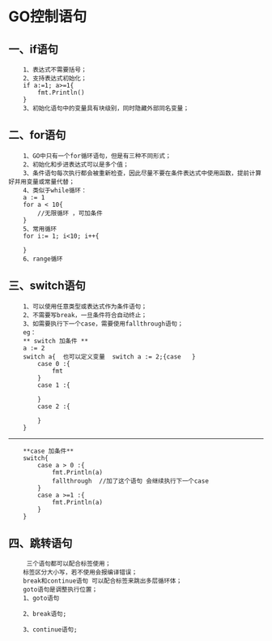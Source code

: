 # GO控制语句

## 一、if语句

        1、表达式不需要括号；
        2、支持表达式初始化；
        if a:=1; a>=1{
            fmt.Println()
        }
        3、初始化语句中的变量具有块级别，同时隐藏外部同名变量；

## 二、for语句

        1、GO中只有一个for循环语句，但是有三种不同形式；
        2、初始化和步进表达式可以是多个值；
        3、条件语句每次执行都会被重新检查，因此尽量不要在条件表达式中使用函数，提前计算好并用变量或常量代替；
        4、类似于while循环：
        a := 1
        for a < 10{
            //无限循环 ，可加条件
        }
        5、常用循环
        for i:= 1; i<10; i++{

        }
        6、range循环

## 三、switch语句

        1、可以使用任意类型或表达式作为条件语句；
        2、不需要写break，一旦条件符合自动终止；
        3、如需要执行下一个case，需要使用fallthrough语句；
        eg： 
        ** switch 加条件 **
        a := 2
        switch a{  也可以定义变量  switch a := 2;{case   }
            case 0 :{
                fmt
            }
            case 1 :{

            }
            case 2 :{

            }
        }
--------------------------------------------------------
        **case 加条件**
        switch{
            case a > 0 :{
                fmt.Println(a)
                fallthrough  //加了这个语句 会继续执行下一个case
            }
            case a >=1 :{
                fmt.Println(a)
            }
        }

## 四、跳转语句

         三个语句都可以配合标签使用；
        标签区分大小写，若不使用会报编译错误；
        break和continue语句 可以配合标签来跳出多层循环体；
        goto语句是调整执行位置；
        1、goto语句

        2、break语句;

        3、continue语句;
